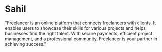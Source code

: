 # Sahil
"Freelancer is an online platform that connects freelancers with clients. It enables users to showcase their skills for various projects and helps businesses find the right talent. With secure payments, efficient project management, and a professional community, Freelancer is your partner in achieving success."
